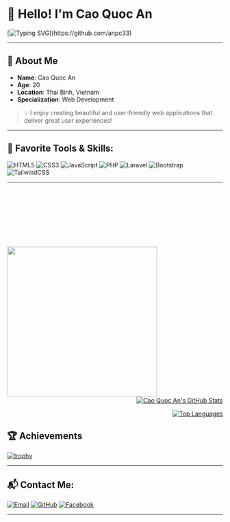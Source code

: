 # 👋 Hello! I'm Cao Quoc An  

[![Typing SVG](https://readme-typing-svg.herokuapp.com?font=Fira+Code&size=24&duration=4000&pause=500&color=2196F3&vCenter=true&width=600&lines=Passionate+About+Coding!;20+Years+Old+With+Love+For+Technology!)](https://github.com/anpc33)

---

## 🌟 About Me
- **Name**: Cao Quoc An  
- **Age**: 20  
- **Location**: Thai Binh, Vietnam  
- **Specialization**: Web Development  

> 💡 I enjoy creating beautiful and user-friendly web applications that deliver great user experiences!  

---

## 🔧 Favorite Tools & Skills:
![HTML5](https://img.shields.io/badge/-HTML5-E34F26?logo=html5&logoColor=white&style=for-the-badge)
![CSS3](https://img.shields.io/badge/-CSS3-1572B6?logo=css3&logoColor=white&style=for-the-badge)
![JavaScript](https://img.shields.io/badge/-JavaScript-F7DF1E?logo=javascript&logoColor=black&style=for-the-badge)
![PHP](https://img.shields.io/badge/-PHP-777BB4?logo=php&logoColor=white&style=for-the-badge)
![Laravel](https://img.shields.io/badge/-Laravel-FF2D20?logo=laravel&logoColor=white&style=for-the-badge)
![Bootstrap](https://img.shields.io/badge/-Bootstrap-563D7C?logo=bootstrap&logoColor=white&style=for-the-badge)
![TailwindCSS](https://img.shields.io/badge/-TailwindCSS-06B6D4?logo=tailwindcss&logoColor=white&style=for-the-badge)

---
<p align="center">
 <div style="margin-top: 150px;">
    <img src="https://i.imgur.com/FvdQs6S.png" width="350" align="left" >
  
 </div>
  
  <div align="right">
  
   
  [![Cao Quoc An's GitHub Stats](https://github-readme-stats.vercel.app/api?username=anpc33&show_icons=true&theme=radical)](https://github.com/anpc33)

  [![Top Languages](https://github-readme-stats.vercel.app/api/top-langs/?username=anpc33&layout=compact&theme=radical)](https://github.com/anpc33)

  </div>
</p>


## 🏆 Achievements
[![trophy](https://github-profile-trophy.vercel.app/?username=anpc33&theme=gruvbox&row=1&column=7)](https://github.com/anpc33)

---



## 📬 Contact Me:
[![Email](https://img.shields.io/badge/-Email-D14836?logo=gmail&logoColor=white&style=for-the-badge)](mailto:ancqph51578@gmail.com)
[![GitHub](https://img.shields.io/badge/-GitHub-181717?logo=github&logoColor=white&style=for-the-badge)](https://github.com/anpc33)
[![Facebook](https://img.shields.io/badge/-Facebook-1877F2?logo=facebook&logoColor=white&style=for-the-badge)](https://facebook.com/shark.51578)

---


